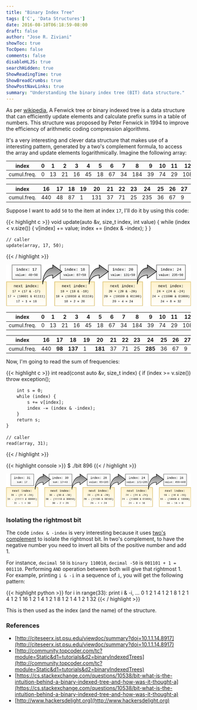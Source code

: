 ```yaml
---
title: "Binary Index Tree"
tags: ['C', 'Data Structures']
date: 2016-08-10T06:18:59-08:00
draft: false
author: "Jose R. Ziviani"
showToc: true
TocOpen: false
comments: false
disableHLJS: true
searchHidden: true
ShowReadingTime: true
ShowBreadCrumbs: true
ShowPostNavLinks: true
summary: "Understanding the binary index tree (BIT) data structure."
---
```

As per [wikipedia](https://en.wikipedia.org/wiki/Fenwick_tree), A Fenwick tree or binary indexed tree is a data structure that can efficiently update elements and calculate prefix sums in a table of numbers. This structure was proposed by Peter Fenwick in 1994 to improve the efficiency of arithmetic coding compression algorithms.

It's a very interesting and clever data structure that makes use of a interesting pattern, generated by a two's complement formula, to access the array and update elements logarithmically. Imagine the following array:

index | 0 | 1 | 2 | 3 | 4 | 5 | 6 | 7 | 8 | 9 | 10 | 11 | 12 | 13 | 14 | 15 |
------|---|---|---|---|---|---|---|---|---|---|----|----|----|----|----|----|
cumul.freq.| 0 | 13 | 21 | 16 | 45 | 18 | 67 | 34 | 184 | 39 | 74 | 29 | 108 | 47 | 95 | 3 |

index | 16 | 17 | 18 | 19 | 20 | 21 | 22 | 23 | 24 | 25 | 26 | 27 | 28 | 29 | 30 | 31 |
------|----|----|----|----|----|----|----|----|----|----|----|----|----|----|----|----|
cumul.freq. | 440 | 48 | 87 | 1 | 131 | 37 | 71 | 25 | 235 | 36 | 67 | 9 | 106 | 33 | 48 | 17 |

Suppose I want to add `50` to the item at index `17`, I'll do it by using this code:

{{< highlight c >}}
    void update(auto &v, size_t index, int value)
    {
        while (index < v.size()) {
            v[index] += value;
            index += (index & -index);
        }
    }
    
    // caller
    update(array, 17, 50);
{{< / highlight >}}

![binary index tree update value](/bit_debug.png)

index | 0 | 1 | 2 | 3 | 4 | 5 | 6 | 7 | 8 | 9 | 10 | 11 | 12 | 13 | 14 | 15
------|---|---|---|---|---|---|---|---|---|---|----|----|----|----|----|----|
cumul.freq. | 0 | 13 | 21 | 16 | 45 | 18 | 67 | 34 | 184 | 39 | 74 | 29 | 108 | 47 | 95 | 3 |

index | 16 | **17** | **18** | 19 | **20** | 21 | 22 | 23 | **24** | 25 | 26 | 27 | 28 | 29 | 30 | 31 |
------|---|---|---|---|---|---|---|---|---|---|----|----|----|----|----|----|
cumul.freq. | 440 | **98** | **137** | 1 | **181** | 37 | 71 | 25 | **285** | 36 | 67 | 9 | 106 | 33 | 48 | 17 |

Now, I'm going to read the sum of frequencies:

{{< highlight c >}}
    int read(const auto &v, size_t index)
    {
        if (index >= v.size())
            throw exception();
    
        int s = 0;
        while (index) {
            s += v[index];
            index -= (index & -index);
        }
        return s;
    }
    
    // caller
    read(array, 31);
{{< / highlight >}}

{{< highlight console >}}
    $ ./bit
    896
{{< / highlight >}}

![binary index tree read value](/bit_debug2.png)

### Isolating the rightmost bit

The code `index & -index` is very interesting because it uses [two's complement](https://en.wikipedia.org/wiki/Two%27s_complement) to isolate the rightmost bit. In two's complement, to have the negative number you need to invert all bits of the positive number and add 1.

For instance, `decimal 50` is `binary 110010`, `decimal -50` is `001101 + 1 = 001110`. Performing `AND` operation between both will give that rightmost 1. For example, printing `i & -i` in a sequence of `i`, you will get the following pattern:

{{< highlight python >}}
    for i in range(33):
        print i & -i,
    ...
    0 1 2 1 4 1 2 1 8 1 2 1 4 1 2 1 16 1 2 1 4 1 2 1 8 1 2 1 4 1 2 1 32
{{< / highlight >}}

This is then used as the index (and the name) of the structure.

### References

*   [http://citeseerx.ist.psu.edu/viewdoc/summary?doi=10.1.1.14.8917](http://citeseerx.ist.psu.edu/viewdoc/summary?doi=10.1.1.14.8917)
*   [http://community.topcoder.com/tc?module=Static&d1=tutorials&d2=binaryIndexedTrees](http://community.topcoder.com/tc?module=Static&d1=tutorials&d2=binaryIndexedTrees)
*   [https://cs.stackexchange.com/questions/10538/bit-what-is-the-intuition-behind-a-binary-indexed-tree-and-how-was-it-thought-a](https://cs.stackexchange.com/questions/10538/bit-what-is-the-intuition-behind-a-binary-indexed-tree-and-how-was-it-thought-a)
*   [http://www.hackersdelight.org](http://www.hackersdelight.org)
